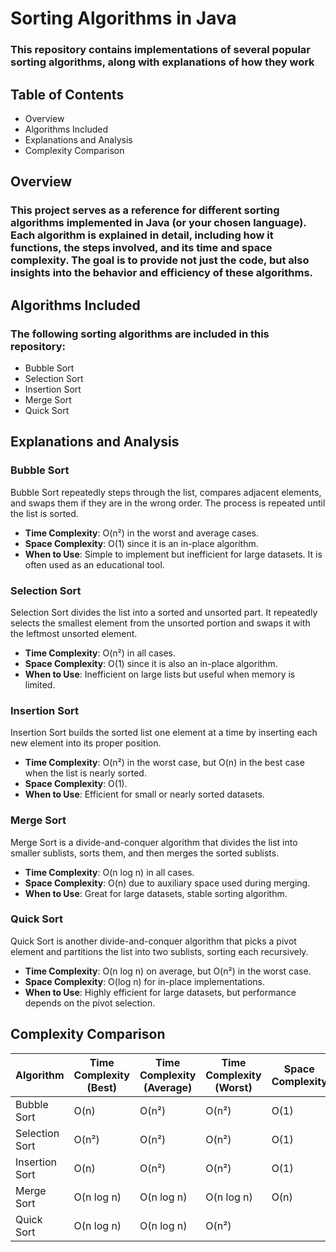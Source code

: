 # Sorting Algorithms in Java
### This repository contains implementations of several popular sorting algorithms, along with explanations of how they work
## Table of Contents
- Overview
- Algorithms Included
- Explanations and Analysis
- Complexity Comparison

## Overview

### This project serves as a reference for different sorting algorithms implemented in Java (or your chosen language). Each algorithm is explained in detail, including how it functions, the steps involved, and its time and space complexity. The goal is to provide not just the code, but also insights into the behavior and efficiency of these algorithms.

## Algorithms Included

### The following sorting algorithms are included in this repository:
- Bubble Sort
- Selection Sort
- Insertion Sort
- Merge Sort
- Quick Sort

## Explanations and Analysis

### Bubble Sort
Bubble Sort repeatedly steps through the list, compares adjacent elements, and swaps them if they are in the wrong order. The process is repeated until the list is sorted.

- **Time Complexity**: O(n²) in the worst and average cases.
- **Space Complexity**: O(1) since it is an in-place algorithm.
- **When to Use**: Simple to implement but inefficient for large datasets. It is often used as an educational tool.

### Selection Sort
Selection Sort divides the list into a sorted and unsorted part. It repeatedly selects the smallest element from the unsorted portion and swaps it with the leftmost unsorted element.

- **Time Complexity**: O(n²) in all cases.
- **Space Complexity**: O(1) since it is also an in-place algorithm.
- **When to Use**: Inefficient on large lists but useful when memory is limited.

### Insertion Sort
Insertion Sort builds the sorted list one element at a time by inserting each new element into its proper position.

- **Time Complexity**: O(n²) in the worst case, but O(n) in the best case when the list is nearly sorted.
- **Space Complexity**: O(1).
- **When to Use**: Efficient for small or nearly sorted datasets.

### Merge Sort
Merge Sort is a divide-and-conquer algorithm that divides the list into smaller sublists, sorts them, and then merges the sorted sublists.

- **Time Complexity**: O(n log n) in all cases.
- **Space Complexity**: O(n) due to auxiliary space used during merging.
- **When to Use**: Great for large datasets, stable sorting algorithm.

### Quick Sort
Quick Sort is another divide-and-conquer algorithm that picks a pivot element and partitions the list into two sublists, sorting each recursively.

- **Time Complexity**: O(n log n) on average, but O(n²) in the worst case.
- **Space Complexity**: O(log n) for in-place implementations.
- **When to Use**: Highly efficient for large datasets, but performance depends on the pivot selection.

## Complexity Comparison

| Algorithm      | Time Complexity (Best) | Time Complexity (Average) | Time Complexity (Worst) | Space Complexity | Stability |
|----------------|------------------------|---------------------------|-------------------------|------------------|-----------|
| Bubble Sort    | O(n)                    | O(n²)                     | O(n²)                   | O(1)             | Stable    |
| Selection Sort | O(n²)                   | O(n²)                     | O(n²)                   | O(1)             | Unstable  |
| Insertion Sort | O(n)                    | O(n²)                     | O(n²)                   | O(1)             | Stable    |
| Merge Sort     | O(n log n)              | O(n log n)                | O(n log n)              | O(n)             | Stable    |
| Quick Sort     | O(n log n)              | O(n log n)                | O(n²)     

